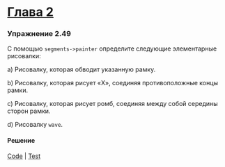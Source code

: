 # [Глава 2](../index.md#Глава-2-Построение-абстракций-с-помощью-данных)

### Упражнение 2.49
С помощью `segments->painter` определите следующие элементарные рисовалки:

a) Рисовалку, которая обводит указанную рамку.

b) Рисовалку, которая рисует «Х», соединяя противоположные концы рамки.

c) Рисовалку, которая рисует ромб, соединяя между собой середины сторон рамки.

d) Рисовалку `wave`.

#### Решение
[Code](../../src/sicp/chapter02/2_49.clj) | [Test](../../test/sicp/chapter02/2_49_test.clj)
